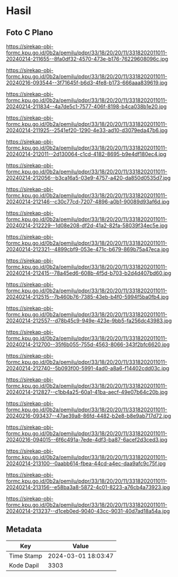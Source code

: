 # Hasil

## Foto C Plano

https://sirekap-obj-formc.kpu.go.id/0b2a/pemilu/pdpr/33/18/20/20/11/3318202011011-20240214-211655--8fa0df32-4570-473e-b176-76229608096c.jpg

https://sirekap-obj-formc.kpu.go.id/0b2a/pemilu/pdpr/33/18/20/20/11/3318202011011-20240216-093544--3f71645f-b6d3-4fe8-b173-666aaa839619.jpg

https://sirekap-obj-formc.kpu.go.id/0b2a/pemilu/pdpr/33/18/20/20/11/3318202011011-20240214-211834--4a7de5c1-7577-406f-8198-b4ca038b1e20.jpg

https://sirekap-obj-formc.kpu.go.id/0b2a/pemilu/pdpr/33/18/20/20/11/3318202011011-20240214-211925--2541ef20-1290-4e33-ad10-d3079eda47b6.jpg

https://sirekap-obj-formc.kpu.go.id/0b2a/pemilu/pdpr/33/18/20/20/11/3318202011011-20240214-212011--2d130064-c1cd-4182-8695-b9e4df180ec4.jpg

https://sirekap-obj-formc.kpu.go.id/0b2a/pemilu/pdpr/33/18/20/20/11/3318202011011-20240214-212056--b3ca16a5-03e9-4757-a420-da850d0535d7.jpg

https://sirekap-obj-formc.kpu.go.id/0b2a/pemilu/pdpr/33/18/20/20/11/3318202011011-20240214-212146--c30c77cd-7207-4896-a0b1-90089d93af6d.jpg

https://sirekap-obj-formc.kpu.go.id/0b2a/pemilu/pdpr/33/18/20/20/11/3318202011011-20240214-212229--1d08e208-df2d-41a2-82fa-58039f34ec5e.jpg

https://sirekap-obj-formc.kpu.go.id/0b2a/pemilu/pdpr/33/18/20/20/11/3318202011011-20240214-212321--4899cbf9-053e-471c-b679-869b75a47eca.jpg

https://sirekap-obj-formc.kpu.go.id/0b2a/pemilu/pdpr/33/18/20/20/11/3318202011011-20240214-212415--78a45ed6-608b-4f5d-b703-b2d4d407bd60.jpg

https://sirekap-obj-formc.kpu.go.id/0b2a/pemilu/pdpr/33/18/20/20/11/3318202011011-20240214-212515--7b460b76-7385-43eb-b4f0-5994f5ba0fb4.jpg

https://sirekap-obj-formc.kpu.go.id/0b2a/pemilu/pdpr/33/18/20/20/11/3318202011011-20240214-212557--d78b45c9-949e-423e-9bb5-fa256dc43983.jpg

https://sirekap-obj-formc.kpu.go.id/0b2a/pemilu/pdpr/33/18/20/20/11/3318202011011-20240214-212700--35f6b055-755d-4563-8066-343f2bfc6620.jpg

https://sirekap-obj-formc.kpu.go.id/0b2a/pemilu/pdpr/33/18/20/20/11/3318202011011-20240214-212740--5b093f00-5991-4ad0-a8a6-f14402cdd03c.jpg

https://sirekap-obj-formc.kpu.go.id/0b2a/pemilu/pdpr/33/18/20/20/11/3318202011011-20240214-212827--c1bb4a25-60a1-41ba-aecf-49e07b64c20b.jpg

https://sirekap-obj-formc.kpu.go.id/0b2a/pemilu/pdpr/33/18/20/20/11/3318202011011-20240216-093437--47ae39a8-86fd-4482-b2e8-b8e9ab717d72.jpg

https://sirekap-obj-formc.kpu.go.id/0b2a/pemilu/pdpr/33/18/20/20/11/3318202011011-20240216-094015--6f6c491a-7ede-4df3-ba87-6acef2d3ced3.jpg

https://sirekap-obj-formc.kpu.go.id/0b2a/pemilu/pdpr/33/18/20/20/11/3318202011011-20240214-213100--0aabb614-fbea-44cd-a4ec-daa9afc9c75f.jpg

https://sirekap-obj-formc.kpu.go.id/0b2a/pemilu/pdpr/33/18/20/20/11/3318202011011-20240214-213156--e58ba3a8-5872-4c01-8223-a76cb4a73923.jpg

https://sirekap-obj-formc.kpu.go.id/0b2a/pemilu/pdpr/33/18/20/20/11/3318202011011-20240214-213237--d1ceb0ed-9040-43cc-9031-40d7ad18a54a.jpg


## Metadata

| Key        | Value               |
| ---------- | ------------------- |
| Time Stamp | 2024-03-01 18:03:47 |
| Kode Dapil | 3303                |



